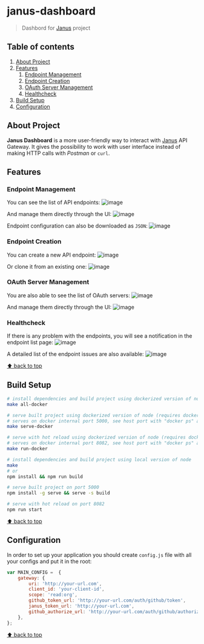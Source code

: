 # janus-dashboard

> Dashbord for [Janus](https://github.com/hellofresh/janus) project

## Table of contents
1. [About Project](#about-project)
2. [Features](#features)
   1. [Endpoint Management](#endpoint-management)
   2. [Endpoint Creation](#endpoint-creation)
   3. [OAuth Server Management](#oauth-server-management)
   4. [Healthcheck](#healthcheck)
3. [Build Setup](#build-setup)
4. [Configuration](#configuration)

## About Project
**Janus Dashboard** is a more user-friendly way to interact with [Janus](https://github.com/hellofresh/janus) API Gateway. It gives the possibility to work with user interface instead of making HTTP calls with *Postman* or `curl`.

## Features
### Endpoint Management
You can see the list of API endpoints:
![image](https://user-images.githubusercontent.com/8372070/38306951-72e19c80-3812-11e8-8942-ec00bbcb9450.png)

And manage them directly through the UI:
![image](https://user-images.githubusercontent.com/8372070/38307134-0318631a-3813-11e8-8072-4ccae24f2cfb.png)

Endpoint configuration can also be downloaded as `JSON`:
![image](https://user-images.githubusercontent.com/8372070/38307075-d41b0932-3812-11e8-85fa-316383c821ef.png)

### Endpoint Creation
You can create a new API endpoint:
![image](https://user-images.githubusercontent.com/8372070/38307415-fa214622-3813-11e8-8e19-4f8108712368.png)

Or clone it from an existing one:
![image](https://user-images.githubusercontent.com/8372070/38307354-c535ed82-3813-11e8-94b8-32511ecafac5.png)

### OAuth Server Management
You are also able to see the list of OAuth servers:
![image](https://user-images.githubusercontent.com/8372070/38307469-26a53492-3814-11e8-9ef7-25f02b15f91a.png)

And manage them directly through the UI:
![image](https://user-images.githubusercontent.com/8372070/38307516-41120e5e-3814-11e8-806c-6a87d06da53e.png)

### Healthcheck
If there is any problem with the endpoints, you will see a notification in the endpoint list page:
![image](https://user-images.githubusercontent.com/8372070/38307294-85f5c3d6-3813-11e8-9024-633f0ddfd07f.png)

A detailed list of the endpoint issues are also available:
![image](https://user-images.githubusercontent.com/8372070/38307196-42320bc8-3813-11e8-91d9-e5fa7247ffca.png)

[⬆ back to top](#table-of-contents)

## Build Setup
```bash
# install dependencies and build project using dockerized version of node (requires docker installed)
make all-docker

# serve built project using dockerized version of node (requires docker installed)
# serves on docker internal port 5000, see host port with "docker ps" after start
make serve-docker

# serve with hot reload using dockerized version of node (requires docker installed)
# serves on docker internal port 8082, see host port with "docker ps" after start
make run-docker

# install dependencies and build project using local version of node
make
# or
npm install && npm run build

# serve built project on port 5000
npm install -g serve && serve -s build

# serve with hot reload on port 8082
npm run start
```

[⬆ back to top](#table-of-contents)

## Configuration
In order to set up your application you should create `config.js` file with all your configs and put it in the root:

```javascript
var MAIN_CONFIG =  {
    gateway: {
        uri: 'http://your-url.com',
        client_id: 'your-client-id',
        scope: 'read:org',
        github_token_url: 'http://your-url.com/auth/github/token',
        janus_token_url: 'http://your-url.com',
        github_authorize_url: 'http://your-url.com/auth/github/authorize',
    },
};
```

[⬆ back to top](#table-of-contents)
